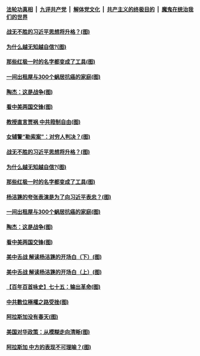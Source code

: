 ####  [法轮功真相](../../../../basic/blob/master/README.md?t=03242001) &nbsp;|&nbsp; [九评共产党](../../../../9ping.md/blob/master/README.md?t=03242001) &nbsp;|&nbsp; [解体党文化](../../../../jtdwh.md/blob/master/README.md?t=03242001)  &nbsp;|&nbsp; [共产主义的终极目的](../../../../gczydzjmd.md/blob/master/README.md?t=03242001) &nbsp;|&nbsp; [魔鬼在统治我们的世界](../../../../mgztzwmdsj.md/blob/master/README.md?t=03242001) 

#### [战无不胜的习近平思想将升格？(图)](../pages/p4/966541.md?t=03242001) 

#### [为什么越无知越自信?(图)](../pages/p4/966540.md?t=03242001) 

#### [那些红极一时的名字都变成了工具(图)](../pages/p4/966532.md?t=03242001) 

#### [一间出租屋与300个蜗居抗癌的家庭(图)](../pages/p4/966422.md?t=03242001) 

#### [陶杰：这是战争(图)](../pages/p4/966416.md?t=03242001) 

#### [看中美两国交锋(图)](../pages/p4/966414.md?t=03242001) 

#### [教授直言贾祸 中共箝制自由(图)](../pages/p4/966552.md?t=03242001) 


#### [女辅警“勒索案”：对穷人判决？(图)](../pages/p4/966545.md?t=03242001) 

#### [战无不胜的习近平思想将升格？(图)](../pages/p4/966541.md?t=03242001) 

#### [为什么越无知越自信?(图)](../pages/p4/966540.md?t=03242001) 

#### [那些红极一时的名字都变成了工具(图)](../pages/p4/966532.md?t=03242001) 

#### [杨洁篪的夸张表演是为了向习近平表忠？(图)](../pages/p4/966528.md?t=03242001) 


#### [一间出租屋与300个蜗居抗癌的家庭(图)](../pages/p4/966422.md?t=03242001) 

#### [陶杰：这是战争(图)](../pages/p4/966416.md?t=03242001) 

#### [看中美两国交锋(图)](../pages/p4/966414.md?t=03242001) 

#### [美中舌战 解读杨洁篪的开场白（下）(图)](../pages/p4/966413.md?t=03242001) 

#### [美中舌战 解读杨洁篪的开场白（上）(图)](../pages/p4/966412.md?t=03242001) 

#### [【百年百首咏史】七十五：输出革命(图)](../pages/p4/966407.md?t=03242001) 


#### [中共數位極權之路受挫(图)](../pages/p4/966320.md?t=03242001) 


#### [阿拉斯加没有春天(图)](../pages/p4/966306.md?t=03242001) 

#### [美国对华政策：从模糊走向清晰(图)](../pages/p4/966294.md?t=03242001) 

#### [阿拉斯加 中方的表现不可理喻？(图)](../pages/p4/966291.md?t=03242001) 

